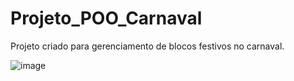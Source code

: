 # Projeto_POO_Carnaval

Projeto criado para gerenciamento de blocos festivos no carnaval.

![image](https://user-images.githubusercontent.com/79717705/136480736-37bff9de-4515-429e-9e59-406ca821b0b7.png)



